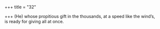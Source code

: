+++
title = "32"

+++
(He) whose propitious gift in the thousands, at a speed like the wind’s, is ready for giving all at once.